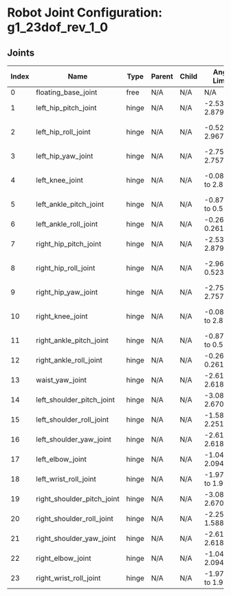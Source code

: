 # Robot Joint Configuration: g1_23dof_rev_1_0

## Joints

| Index | Name | Type | Parent | Child | Angle Limits | Force Limits |
|---|---|---|---|---|---|---|
| 0 | floating_base_joint | free | N/A | N/A | N/A | N/A |
| 1 | left_hip_pitch_joint | hinge | N/A | N/A | -2.5307 to 2.8798 | -88.0 to 88.0 |
| 2 | left_hip_roll_joint | hinge | N/A | N/A | -0.5236 to 2.9671 | -139.0 to 139.0 |
| 3 | left_hip_yaw_joint | hinge | N/A | N/A | -2.7576 to 2.7576 | -88.0 to 88.0 |
| 4 | left_knee_joint | hinge | N/A | N/A | -0.087267 to 2.8798 | -139.0 to 139.0 |
| 5 | left_ankle_pitch_joint | hinge | N/A | N/A | -0.87267 to 0.5236 | -50.0 to 50.0 |
| 6 | left_ankle_roll_joint | hinge | N/A | N/A | -0.2618 to 0.2618 | -50.0 to 50.0 |
| 7 | right_hip_pitch_joint | hinge | N/A | N/A | -2.5307 to 2.8798 | -88.0 to 88.0 |
| 8 | right_hip_roll_joint | hinge | N/A | N/A | -2.9671 to 0.5236 | -139.0 to 139.0 |
| 9 | right_hip_yaw_joint | hinge | N/A | N/A | -2.7576 to 2.7576 | -88.0 to 88.0 |
| 10 | right_knee_joint | hinge | N/A | N/A | -0.087267 to 2.8798 | -139.0 to 139.0 |
| 11 | right_ankle_pitch_joint | hinge | N/A | N/A | -0.87267 to 0.5236 | -50.0 to 50.0 |
| 12 | right_ankle_roll_joint | hinge | N/A | N/A | -0.2618 to 0.2618 | -50.0 to 50.0 |
| 13 | waist_yaw_joint | hinge | N/A | N/A | -2.618 to 2.618 | -88.0 to 88.0 |
| 14 | left_shoulder_pitch_joint | hinge | N/A | N/A | -3.0892 to 2.6704 | -25.0 to 25.0 |
| 15 | left_shoulder_roll_joint | hinge | N/A | N/A | -1.5882 to 2.2515 | -25.0 to 25.0 |
| 16 | left_shoulder_yaw_joint | hinge | N/A | N/A | -2.618 to 2.618 | -25.0 to 25.0 |
| 17 | left_elbow_joint | hinge | N/A | N/A | -1.0472 to 2.0944 | -25.0 to 25.0 |
| 18 | left_wrist_roll_joint | hinge | N/A | N/A | -1.97222 to 1.97222 | -25.0 to 25.0 |
| 19 | right_shoulder_pitch_joint | hinge | N/A | N/A | -3.0892 to 2.6704 | -25.0 to 25.0 |
| 20 | right_shoulder_roll_joint | hinge | N/A | N/A | -2.2515 to 1.5882 | -25.0 to 25.0 |
| 21 | right_shoulder_yaw_joint | hinge | N/A | N/A | -2.618 to 2.618 | -25.0 to 25.0 |
| 22 | right_elbow_joint | hinge | N/A | N/A | -1.0472 to 2.0944 | -25.0 to 25.0 |
| 23 | right_wrist_roll_joint | hinge | N/A | N/A | -1.97222 to 1.97222 | -25.0 to 25.0 |
